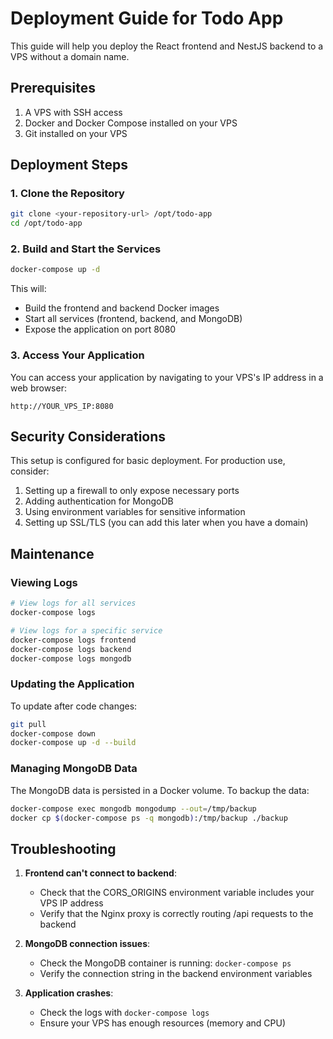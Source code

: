 # Deployment Guide for Todo App

This guide will help you deploy the React frontend and NestJS backend to a VPS without a domain name.

## Prerequisites

1. A VPS with SSH access
2. Docker and Docker Compose installed on your VPS
3. Git installed on your VPS

## Deployment Steps

### 1. Clone the Repository

```bash
git clone <your-repository-url> /opt/todo-app
cd /opt/todo-app
```

### 2. Build and Start the Services

```bash
docker-compose up -d
```

This will:
- Build the frontend and backend Docker images
- Start all services (frontend, backend, and MongoDB)
- Expose the application on port 8080

### 3. Access Your Application

You can access your application by navigating to your VPS's IP address in a web browser:

```
http://YOUR_VPS_IP:8080
```

## Security Considerations

This setup is configured for basic deployment. For production use, consider:

1. Setting up a firewall to only expose necessary ports
2. Adding authentication for MongoDB
3. Using environment variables for sensitive information
4. Setting up SSL/TLS (you can add this later when you have a domain)

## Maintenance

### Viewing Logs

```bash
# View logs for all services
docker-compose logs

# View logs for a specific service
docker-compose logs frontend
docker-compose logs backend
docker-compose logs mongodb
```

### Updating the Application

To update after code changes:

```bash
git pull
docker-compose down
docker-compose up -d --build
```

### Managing MongoDB Data

The MongoDB data is persisted in a Docker volume. To backup the data:

```bash
docker-compose exec mongodb mongodump --out=/tmp/backup
docker cp $(docker-compose ps -q mongodb):/tmp/backup ./backup
```

## Troubleshooting

1. **Frontend can't connect to backend**:
   - Check that the CORS_ORIGINS environment variable includes your VPS IP address
   - Verify that the Nginx proxy is correctly routing /api requests to the backend

2. **MongoDB connection issues**:
   - Check the MongoDB container is running: `docker-compose ps`
   - Verify the connection string in the backend environment variables

3. **Application crashes**:
   - Check the logs with `docker-compose logs`
   - Ensure your VPS has enough resources (memory and CPU) 